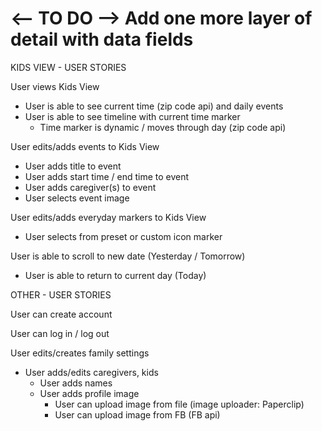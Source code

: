 

# <-- TO DO --> Add one more layer of detail with data fields #

KIDS VIEW - USER STORIES

User views Kids View
  - User is able to see current time (zip code api) and daily events
  - User is able to see timeline with current time marker
    -  Time marker is dynamic / moves through day (zip code api)

User edits/adds events to Kids View
  - User adds title to event
  - User adds start time / end time to event
  - User adds caregiver(s) to event
  - User selects event image

User edits/adds everyday markers to Kids View
  - User selects from preset or custom icon marker

User is able to scroll to new date (Yesterday / Tomorrow)
  - User is able to return to current day (Today)

OTHER - USER STORIES

User can create account

User can log in / log out

User edits/creates family settings
  - User adds/edits caregivers, kids
    - User adds names
    - User adds profile image
      - User can upload image from file (image uploader: Paperclip)
      - User can upload image from FB (FB api)
